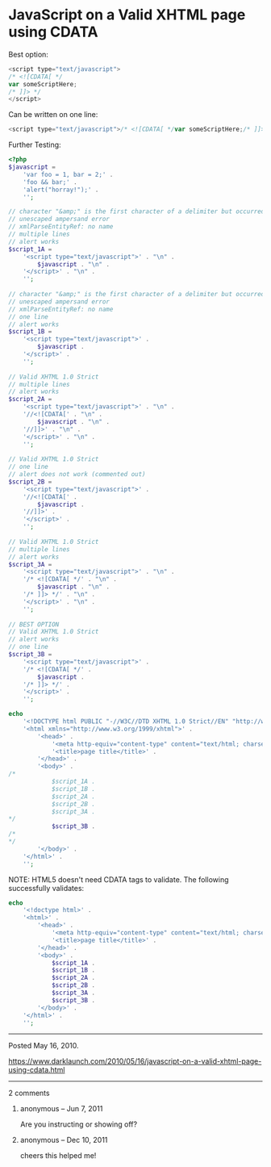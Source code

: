 # JavaScript on a Valid XHTML page using CDATA

Best option:
```javascript
<script type="text/javascript">
/* <![CDATA[ */
var someScriptHere;
/* ]]> */
</script>
```
Can be written on one line:
```javascript
<script type="text/javascript">/* <![CDATA[ */var someScriptHere;/* ]]> */</script>
```
Further Testing:
```php
<?php
$javascript =
	'var foo = 1, bar = 2;' .
	'foo && bar;' .
	'alert("horray!");' .
	'';

// character "&amp;" is the first character of a delimiter but occurred as data
// unescaped ampersand error
// xmlParseEntityRef: no name
// multiple lines
// alert works
$script_1A =
	'<script type="text/javascript">' . "\n" .
		$javascript . "\n" .
	'</script>' . "\n" .
	'';
	
// character "&amp;" is the first character of a delimiter but occurred as data
// unescaped ampersand error
// xmlParseEntityRef: no name
// one line
// alert works
$script_1B =
	'<script type="text/javascript">' .
		$javascript .
	'</script>' .
	'';
	
// Valid XHTML 1.0 Strict
// multiple lines
// alert works
$script_2A =
	'<script type="text/javascript">' . "\n" .
	'//<![CDATA[' . "\n" .
		$javascript . "\n" .
	'//]]>' . "\n" .
	'</script>' . "\n" .
	'';
	
// Valid XHTML 1.0 Strict
// one line
// alert does not work (commented out)
$script_2B =
	'<script type="text/javascript">' .
	'//<![CDATA[' .
		$javascript .
	'//]]>' .
	'</script>' .
	'';
	
// Valid XHTML 1.0 Strict
// multiple lines
// alert works
$script_3A =
	'<script type="text/javascript">' . "\n" .
	'/* <![CDATA[ */' . "\n" .
		$javascript . "\n" .
	'/* ]]> */' . "\n" .
	'</script>' . "\n" .
	'';
	
// BEST OPTION
// Valid XHTML 1.0 Strict
// alert works
// one line
$script_3B =
	'<script type="text/javascript">' .
	'/* <![CDATA[ */' .
		$javascript .
	'/* ]]> */' .
	'</script>' .
	'';

echo
	'<!DOCTYPE html PUBLIC "-//W3C//DTD XHTML 1.0 Strict//EN" "http://www.w3.org/TR/xhtml1/DTD/xhtml1-strict.dtd">' .
	'<html xmlns="http://www.w3.org/1999/xhtml">' .
		'<head>' .
			'<meta http-equiv="content-type" content="text/html; charset=UTF-8" />' .
			'<title>page title</title>' .
		'</head>' .
		'<body>' .
/*
			$script_1A .
			$script_1B .
			$script_2A .
			$script_2B .
			$script_3A .
*/
			$script_3B .
/*
*/
		'</body>' .
	'</html>' .
	'';
```

NOTE: HTML5 doesn't need CDATA tags to validate. The following successfully validates:
```php
echo
	'<!doctype html>' .
	'<html>' .
		'<head>' .
			'<meta http-equiv="content-type" content="text/html; charset=UTF-8" />' .
			'<title>page title</title>' .
		'</head>' .
		'<body>' .
			$script_1A .
			$script_1B .
			$script_2A .
			$script_2B .
			$script_3A .
			$script_3B .
		'</body>' .
	'</html>' .
	'';
```

---

Posted May 16, 2010.

https://www.darklaunch.com/2010/05/16/javascript-on-a-valid-xhtml-page-using-cdata.html

---

2 comments

<ol><li><div>

anonymous &ndash; Jun 7, 2011<div>

Are you instructing or showing off?

</div></div></li><li><div>

anonymous &ndash; Dec 10, 2011<div>

cheers this helped me!

</div></div></li></ol>